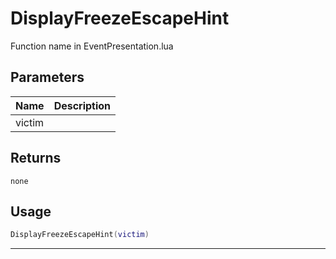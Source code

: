 # DisplayFreezeEscapeHint

Function name in EventPresentation.lua

## Parameters

| Name   | Description |
| ------ | ----------- |
| victim |             |

## Returns

`none`

## Usage

```lua
DisplayFreezeEscapeHint(victim)
```

---
